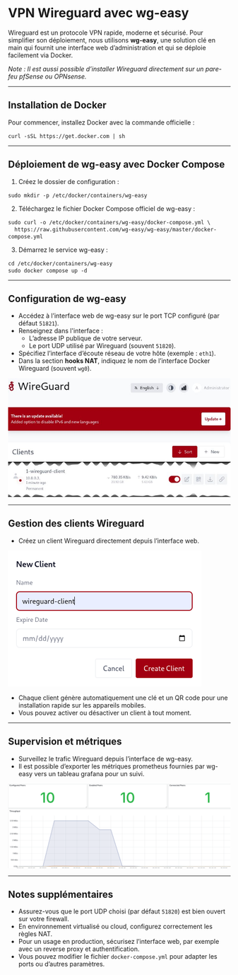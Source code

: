 # VPN Wireguard avec wg-easy

Wireguard est un protocole VPN rapide, moderne et sécurisé. Pour simplifier son déploiement, nous utilisons **wg-easy**, une solution clé en main qui fournit une interface web d’administration et qui se déploie facilement via Docker.

*Note : Il est aussi possible d’installer Wireguard directement sur un pare-feu pfSense ou OPNsense.*

---


## Installation de Docker

Pour commencer, installez Docker avec la commande officielle :

```
curl -sSL https://get.docker.com | sh
```

---

## Déploiement de wg-easy avec Docker Compose

1. Créez le dossier de configuration :

```
sudo mkdir -p /etc/docker/containers/wg-easy
```

2. Téléchargez le fichier Docker Compose officiel de wg-easy :

```
sudo curl -o /etc/docker/containers/wg-easy/docker-compose.yml \
  https://raw.githubusercontent.com/wg-easy/wg-easy/master/docker-compose.yml
```

3. Démarrez le service wg-easy :

```
cd /etc/docker/containers/wg-easy
sudo docker compose up -d
```

---

## Configuration de wg-easy

- Accédez à l’interface web de wg-easy sur le port TCP configuré (par défaut `51821`).
- Renseignez dans l'interface :
  - L’adresse IP publique de votre serveur.
  - Le port UDP utilisé par Wireguard (souvent `51820`).
- Spécifiez l’interface d’écoute réseau de votre hôte (exemple : `eth1`).
- Dans la section **hooks NAT**, indiquez le nom de l’interface Docker Wireguard (souvent `wg0`).

![Configuration wg-easy](./images/2.jpg)

---

## Gestion des clients Wireguard

- Créez un client Wireguard directement depuis l’interface web.

![Gestion des clients](./images/1.png)

- Chaque client génère automatiquement une clé et un QR code pour une installation rapide sur les appareils mobiles.
- Vous pouvez activer ou désactiver un client à tout moment.
---

## Supervision et métriques

- Surveillez le trafic Wireguard depuis l’interface de wg-easy.
- Il est possible d’exporter les métriques prometheus fournies par wg-easy vers un tableau grafana pour un suivi.

![Dashboard Grafana des métriques (exemple)](./images/3.png)

---

## Notes supplémentaires

- Assurez-vous que le port UDP choisi (par défaut `51820`) est bien ouvert sur votre firewall.
- En environnement virtualisé ou cloud, configurez correctement les règles NAT.
- Pour un usage en production, sécurisez l’interface web, par exemple avec un reverse proxy et authentification.
- Vous pouvez modifier le fichier `docker-compose.yml` pour adapter les ports ou d’autres paramètres.


